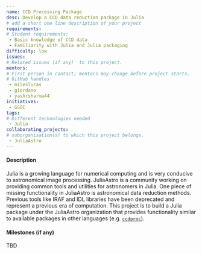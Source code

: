 ```yaml
---
name: CCD Processing Package
desc: Develop a CCD data reduction package in Julia
# add a short one line description of your project
requirements:
# Student requirements:
 - Basic knowledge of CCD data
 - Familiarity with Julia and Julia packaging
difficulty: low
issues:
# Related issues (if any)  to this project.
mentors:
# First person in contact; mentors may change before project starts.
# GitHub handles
 - mileslucas
 - giordano
 - yashrsharma44
initiatives:
 - GSOC
tags:
# Different technologies needed
 - Julia
collaborating_projects:
# suborganisation(s) to which this project belongs.
 - JuliaAstro
---
```


#### Description

Julia is a growing language for numerical computing and is very conducive to astronomical image processing. JuliaAstro is a community working on providing common tools and utilities for astronomers in Julia. One piece of missing functionality in JuliaAstro is astronomical data reduction methods. Previous tools like IRAF and IDL libraries have been deprecated and represent a previous era of computation. This project is to build a Julia package under the JuliaAstro organization that provides functionality similar to available packages in other languages (e.g. [`ccdproc`](https://ccdproc.readthedocs.io/)).

#### Milestones (if any)

TBD
